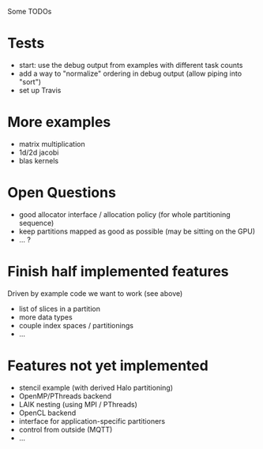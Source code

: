 Some TODOs

# Tests

* start: use the debug output from examples with different task counts
* add a way to "normalize" ordering in debug output (allow piping into "sort")
* set up Travis

# More examples

* matrix multiplication
* 1d/2d jacobi
* blas kernels

# Open Questions

* good allocator interface / allocation policy (for whole partitioning sequence)
* keep partitions mapped as good as possible (may be sitting on the GPU)
* ... ?

# Finish half implemented features

Driven by example code we want to work (see above)

* list of slices in a partition
* more data types
* couple index spaces / partitionings
* ...

# Features not yet implemented

* stencil example (with derived Halo partitioning)
* OpenMP/PThreads backend
* LAIK nesting (using MPI / PThreads)
* OpenCL backend
* interface for application-specific partitioners
* control from outside (MQTT)
* ...
